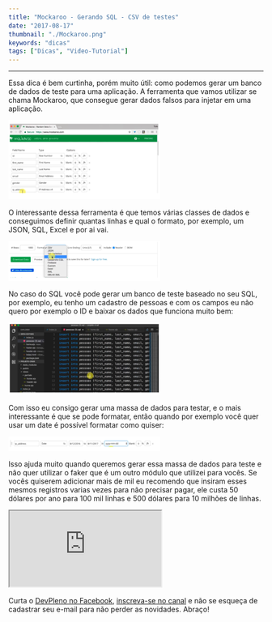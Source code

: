 ```yaml
---
title: "Mockaroo - Gerando SQL - CSV de testes"
date: "2017-08-17"
thumbnail: "./Mockaroo.png"
keywords: "dicas"
tags: ["Dicas", "Video-Tutorial"]
---
```


---
Essa dica é bem curtinha, porém muito útil: como podemos gerar um banco de dados de teste para uma aplicação. A ferramenta que vamos utilizar se chama Mockaroo, que consegue gerar dados falsos para injetar em uma aplicação. 

![Exemplo 1](./mockarooEx1.png) 

O interessante dessa ferramenta é que temos várias classes de dados e conseguimos definir quantas linhas e qual o formato, por exemplo, um JSON, SQL, Excel e por ai vai. 

![Exemplo 2](./mockarooEx2.png)  

No caso do SQL você pode gerar um banco de teste baseado no seu SQL, por exemplo, eu tenho um cadastro de pessoas e com os campos eu não quero por exemplo o ID e baixar os dados que funciona muito bem: 
 
![Exemplo 3](./mockarooEx3.png) 
 
Com isso eu consigo gerar uma massa de dados para testar, e o mais interessante é que se pode formatar, então quando por exemplo você quer usar um date é possível formatar como quiser: 
 
![Exemplo 4](./mockarooEx4.png) 
 
Isso ajuda muito quando queremos gerar essa massa de dados para teste e não quer utilizar o faker que é um outro módulo que utilizei para vocês. Se vocês quiserem adicionar mais de mil eu recomendo que insiram esses mesmos registros varias vezes para não precisar pagar, ele custa 50 dólares por ano para 100 mil linhas e 500 dólares para 10 milhões de linhas. 
 
<div class="embed-responsive embed-responsive-16by9 mb-4">
  <iframe class="embed-responsive-item" src="https://www.youtube.com/embed/dCpXvk7Pngc" allowfullscreen></iframe>
</div>
 

Curta o [DevPleno no Facebook](https://www.facebook.com/devpleno), [inscreva-se no canal](https://www.youtube.com/devplenocom) e não se esqueça de cadastrar seu e-mail para não perder as novidades. Abraço!
